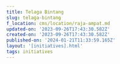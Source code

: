 ```yaml
---
title: Telaga Bintang
slug: telaga-bintang
f_location: cms/location/raja-ampat.md
updated-on: '2023-09-26T17:43:30.582Z'
created-on: '2023-09-26T17:43:30.582Z'
published-on: '2024-01-21T11:33:59.165Z'
layout: '[initiatives].html'
tags: initiatives
---
```




